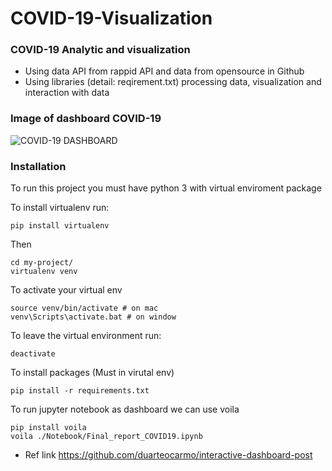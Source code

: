 # COVID-19-Visualization
### COVID-19 Analytic and visualization
* Using data API from rappid API and data from opensource in Github<br />
* Using libraries (detail: reqirement.txt) processing data, visualization and interaction with data<br />

### Image of dashboard COVID-19
![COVID-19 DASHBOARD](https://github.com/thoadao0301/COVID-19-Visualization/blob/main/Final_report_COVID19.png)


### Installation 

To run this project you must have python 3 with virtual enviroment package

To install virtualenv run:
```
pip install virtualenv
```

Then
```
cd my-project/
virtualenv venv
```

To activate your virtual env

```
source venv/bin/activate # on mac
venv\Scripts\activate.bat # on window
```

To leave the virtual environment run:
```
deactivate
```

To install packages (Must in virutal env)

```
pip install -r requirements.txt
```

To run jupyter notebook as dashboard we can use voila

```
pip install voila
voila ./Notebook/Final_report_COVID19.ipynb 
```


* Ref link https://github.com/duarteocarmo/interactive-dashboard-post
